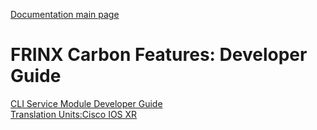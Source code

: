 [Documentation main page](https://frinxio.github.io/Frinx-docs/)  
# FRINX Carbon Features: Developer Guide
 
[CLI Service Module Developer Guide](FRINX_Features_Developer_Guide/cli/cli-service-module-devguide.md)  
[Translation Units:Cisco IOS XR](https://github.com/FRINXio/translation-units-docs/tree/master/Cisco_IOS_XR)
